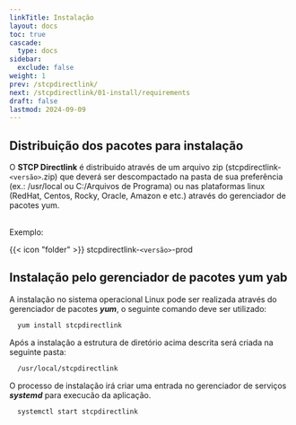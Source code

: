 ```yaml
---
linkTitle: Instalação
layout: docs
toc: true
cascade:
  type: docs
sidebar:
  exclude: false
weight: 1
prev: /stcpdirectlink/
next: /stcpdirectlink/01-install/requirements
draft: false
lastmod: 2024-09-09
---
```

## Distribuição dos pacotes para instalação

O **STCP Directlink** é distribuido através de um arquivo zip (stcpdirectlink-`<versão>`.zip) que deverá ser descompactado na pasta de sua preferência (ex.: /usr/local ou C:/Arquivos de Programa) ou nas plataformas linux (RedHat, Centos, Rocky, Oracle, Amazon e etc.) através do gerenciador de pacotes yum.

<br>
Exemplo:

{{< icon "folder" >}} stcpdirectlink-`<versão>`-prod

## Instalação pelo gerenciador de pacotes yum yab
A instalação no sistema operacional Linux pode ser realizada através do gerenciador de pacotes ***yum***, o seguinte comando deve ser utilizado:

``` bash
  yum install stcpdirectlink
```

Após a instalação a estrutura de diretório acima descrita será criada na seguinte pasta:
``` bash
  /usr/local/stcpdirectlink
```

O processo de instalação irá criar uma entrada no gerenciador de serviços ***systemd*** para execucão da aplicação.
``` bash
  systemctl start stcpdirectlink
```
